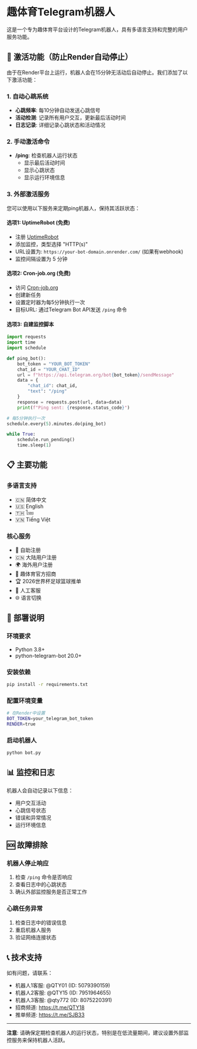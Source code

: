 # 趣体育Telegram机器人

这是一个专为趣体育平台设计的Telegram机器人，具有多语言支持和完整的用户服务功能。

## 🚀 激活功能（防止Render自动停止）

由于在Render平台上运行，机器人会在15分钟无活动后自动停止。我们添加了以下激活功能：

### 1. 自动心跳系统
- **心跳频率**: 每10分钟自动发送心跳信号
- **活动检测**: 记录所有用户交互，更新最后活动时间
- **日志记录**: 详细记录心跳状态和活动情况

### 2. 手动激活命令
- **/ping**: 检查机器人运行状态
  - 显示最后活动时间
  - 显示心跳状态
  - 显示运行环境信息

### 3. 外部激活服务
您可以使用以下服务来定期ping机器人，保持其活跃状态：

#### 选项1: UptimeRobot (免费)
- 注册 [UptimeRobot](https://uptimerobot.com/)
- 添加监控，类型选择 "HTTP(s)"
- URL设置为: `https://your-bot-domain.onrender.com/` (如果有webhook)
- 监控间隔设置为 5 分钟

#### 选项2: Cron-job.org (免费)
- 访问 [Cron-job.org](https://cron-job.org/)
- 创建新任务
- 设置定时器为每5分钟执行一次
- 目标URL: 通过Telegram Bot API发送 `/ping` 命令

#### 选项3: 自建监控脚本
```python
import requests
import time
import schedule

def ping_bot():
    bot_token = "YOUR_BOT_TOKEN"
    chat_id = "YOUR_CHAT_ID"
    url = f"https://api.telegram.org/bot{bot_token}/sendMessage"
    data = {
        "chat_id": chat_id,
        "text": "/ping"
    }
    response = requests.post(url, data=data)
    print(f"Ping sent: {response.status_code}")

# 每5分钟执行一次
schedule.every(5).minutes.do(ping_bot)

while True:
    schedule.run_pending()
    time.sleep(1)
```

## 📋 主要功能

### 多语言支持
- 🇨🇳 简体中文
- 🇺🇸 English
- 🇹🇭 ไทย
- 🇻🇳 Tiếng Việt

### 核心服务
- 📝 自助注册
- 🇨🇳 大陆用户注册
- 🌍 海外用户注册
- 📣 趣体育官方招商
- 🏆 2026世界杯足球篮球推单
- 👥 人工客服
- 🌐 语言切换

## 🔧 部署说明

### 环境要求
- Python 3.8+
- python-telegram-bot 20.0+

### 安装依赖
```bash
pip install -r requirements.txt
```

### 配置环境变量
```bash
# 在Render中设置
BOT_TOKEN=your_telegram_bot_token
RENDER=true
```

### 启动机器人
```bash
python bot.py
```

## 📊 监控和日志

机器人会自动记录以下信息：
- 用户交互活动
- 心跳信号状态
- 错误和异常情况
- 运行环境信息

## 🆘 故障排除

### 机器人停止响应
1. 检查 `/ping` 命令是否响应
2. 查看日志中的心跳状态
3. 确认外部监控服务是否正常工作

### 心跳任务异常
1. 检查日志中的错误信息
2. 重启机器人服务
3. 验证网络连接状态

## 📞 技术支持

如有问题，请联系：
- 机器人1客服: @QTY01 (ID: 5079390159)
- 机器人2客服: @QTY15 (ID: 7951964655)
- 机器人3客服: @qty772 (ID: 8075220391)
- 招商频道: https://t.me/QTY18
- 推单频道: https://t.me/SJB33

---

**注意**: 请确保定期检查机器人的运行状态，特别是在低流量期间，建议设置外部监控服务来保持机器人活跃。
